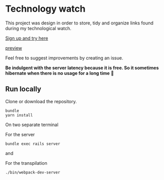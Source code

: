 # Technology watch

This project was design in order to store, tidy and organize links found during my technological watch.

[Sign up and try here](https://technology-watch.herokuapp.com/)

[preview](https://github.com/guillaume-gomez/technology-watch/blob/7e1d4b4ccee5b6a7cc81fce3453389739cee9c36/preview.mp4)

Feel free to suggest improvements by creating an issue.


**Be indulgent with the server latency because it is free. So it sometimes hibernate when there is no usage for a long time** 🙂

## Run locally

Clone or download the repository.

```
bundle
yarn install
```
On two separate terminal

For the server

```
bundle exec rails server
```
and

For the transpilation

```
./bin/webpack-dev-server 
```
